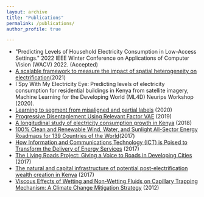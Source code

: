 ```yaml
---
layout: archive
title: "Publications"
permalink: /publications/
author_profile: true

---
```

* "Predicting Levels of Household Electricity Consumption in Low-Access Settings." 2022 IEEE Winter Conference on Applications of Computer Vision (WACV) 2022. (Accepted)
* [A scalable framework to measure the impact of spatial heterogeneity on electrification](https://doi.org/10.1016/j.esd.2020.12.005)(2021)
* I Spy With My Electricity Eye: Predicting levels of electricity consumption for residential buildings in Kenya from satellite imagery, Machine Learning for the Developing World (ML4D) Neurips Workshop (2020).
* [Learning to segment from misaligned and partial labels](https://arxiv.org/abs/2005.13180) (2020)
* [Progressive Disentaglement Using Relevant Factor VAE](https://openreview.net/pdf?id=HJxcvrU6HB) (2019)
* [A longitudinal study of electricity consumption growth in Kenya](https://doi.org/10.1016/j.enpol.2018.08.065) (2018) 
* [100% Clean and Renewable Wind, Water, and Sunlight All-Sector Energy Roadmaps for 139 Countries of the World](https://doi.org/10.1016/j.joule.2017.07.005)(2017)
* [How Information and Communications Technology (ICT) is Poised to Transform the Delivery of Energy Services](http://dx.doi.org/10.18235/0001010) (2017)
* [The Living Roads Project: Giving a Voice to Roads in Developing Cities](https://trid.trb.org/view/1439767) (2017)
* [The natural and capital infrastructure of potential post-electrification wealth creation in Kenya](https://doi.org/10.1186/s13705-017-0130-3) (2017)
* [Viscous Effects of Wetting and Non-Wetting Fluids on Capillary Trapping Mechanism: A Climate Change Mitigation Strategy](https://ir.library.oregonstate.edu/concern/honors_college_theses/fn107096w) (2012)
